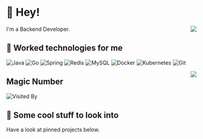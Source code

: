 # 👋 Hey!

<img align="right" src="https://github-profile.misec.top/api?username=iprt&show_icons=true&icon_color=0366d6&text_color=24292e&bg_color=ffffff&hide_title=true" />

I'm a Backend Developer.

## 💬 Worked technologies for me

![Java](https://img.shields.io/badge/-Java-gray?style=flat-square&logo=java&logoColor=007396)
![Go](https://img.shields.io/badge/-Golang-gray?style=flat-square&logo=go)
![Spring](https://img.shields.io/badge/-Spring-gray?style=flat-square&logo=spring)
![Redis](https://img.shields.io/badge/-Redis-gray?style=flat-square&logo=Redis)
![MySQL](https://img.shields.io/badge/-MySQL-gray?style=flat-square&logo=mysql&logoColor=blue)
![Docker](https://img.shields.io/badge/-Docker-gray?style=flat-square&logo=docker)
![Kubernetes](https://img.shields.io/badge/-Kubernetes-gray?style=flat-square&logo=kubernetes)
![Git](https://img.shields.io/badge/-Git-gray?style=flat-square&logo=git)


<img align="right" src="https://github-profile.misec.top/api/top-langs/?username=iprt&layout=compact"/>


## Magic Number

![Visited By](https://count.getloli.com/get/@iprt?theme=gelbooru)

## 👀 Some cool stuff to look into 

Have a look at pinned projects below.
